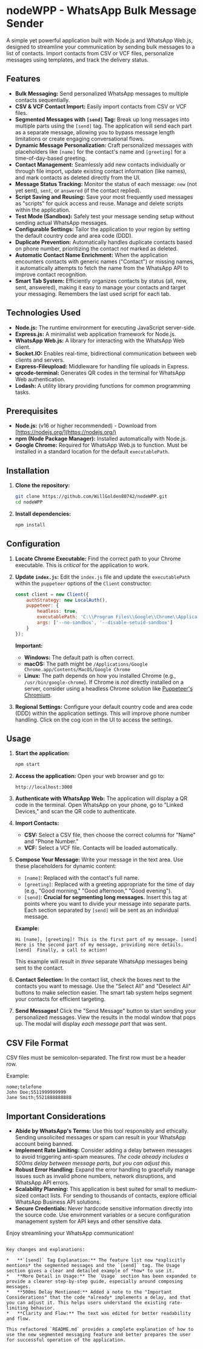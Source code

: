 # nodeWPP - WhatsApp Bulk Message Sender

A simple yet powerful application built with Node.js and WhatsApp Web.js, designed to streamline your communication by sending bulk messages to a list of contacts.  Import contacts from CSV or VCF files, personalize messages using templates, and track the delivery status.

## Features

*   **Bulk Messaging:** Send personalized WhatsApp messages to multiple contacts sequentially.
*   **CSV & VCF Contact Import:** Easily import contacts from CSV or VCF files.
*   **Segmented Messages with `[send]` Tag:** Break up long messages into multiple parts using the `[send]` tag.  The application will send each part as a separate message, allowing you to bypass message length limitations or create engaging conversational flows.
*   **Dynamic Message Personalization:** Craft personalized messages with placeholders like `[name]` for the contact's name and `[greeting]` for a time-of-day-based greeting.
*   **Contact Management:**  Seamlessly add new contacts individually or through file import, update existing contact information (like names), and mark contacts as deleted directly from the UI.
*   **Message Status Tracking:**  Monitor the status of each message: `new` (not yet sent), `sent`, or `answered` (if the contact replied).
*   **Script Saving and Reusing:** Save your most frequently used messages as "scripts" for quick access and reuse.  Manage and delete scripts within the application.
*   **Test Mode (Sandbox):** Safely test your message sending setup without sending actual WhatsApp messages.
*   **Configurable Settings:** Tailor the application to your region by setting the default country code and area code (DDD).
*   **Duplicate Prevention:**  Automatically handles duplicate contacts based on phone number, prioritizing the contact *not* marked as deleted.
*   **Automatic Contact Name Enrichment:**  When the application encounters contacts with generic names ("Contact") or missing names, it automatically attempts to fetch the name from the WhatsApp API to improve contact recognition.
*   **Smart Tab System:** Efficiently organizes contacts by status (all, new, sent, answered), making it easy to manage your contacts and target your messaging.  Remembers the last used script for each tab.

## Technologies Used

*   **Node.js:**  The runtime environment for executing JavaScript server-side.
*   **Express.js:**  A minimalist web application framework for Node.js.
*   **WhatsApp Web.js:**  A library for interacting with the WhatsApp Web client.
*   **Socket.IO:**  Enables real-time, bidirectional communication between web clients and servers.
*   **Express-Fileupload:**  Middleware for handling file uploads in Express.
*   **qrcode-terminal:**  Generates QR codes in the terminal for WhatsApp Web authentication.
*   **Lodash:**  A utility library providing functions for common programming tasks.

## Prerequisites

*   **Node.js:**  (v16 or higher recommended) - Download from [https://nodejs.org/](https://nodejs.org/)
*   **npm (Node Package Manager):**  Installed automatically with Node.js.
*   **Google Chrome:**  Required for WhatsApp Web.js to function. Must be installed in a standard location for the default `executablePath`.

## Installation

1.  **Clone the repository:**

    ```bash
    git clone https://github.com/WillGolden80742/nodeWPP.git
    cd nodeWPP
    ```

2.  **Install dependencies:**

    ```bash
    npm install
    ```

## Configuration

1.  **Locate Chrome Executable:** Find the correct path to your Chrome executable.  This is *critical* for the application to work.

2.  **Update `index.js`:** Edit the `index.js` file and update the `executablePath` within the `puppeteer` options of the `Client` constructor:

    ```javascript
    const client = new Client({
        authStrategy: new LocalAuth(),
        puppeteer: {
            headless: true,
            executablePath: 'C:\\Program Files\\Google\\Chrome\\Application\\chrome.exe',  // <-- ADJUST THIS PATH
            args: ['--no-sandbox', '--disable-setuid-sandbox']
        }
    });
    ```

    **Important:**
    *   **Windows:**  The default path is often correct.
    *   **macOS:**  The path might be `/Applications/Google Chrome.app/Contents/MacOS/Google Chrome`
    *   **Linux:**  The path depends on how you installed Chrome (e.g., `/usr/bin/google-chrome`).  If Chrome is *not* directly installed on a server, consider using a headless Chrome solution like [Puppeteer's Chromium](https://pptr.dev/).

3.  **Regional Settings:** Configure your default country code and area code (DDD) within the application settings. This will improve phone number handling. Click on the cog icon in the UI to access the settings.

## Usage

1.  **Start the application:**

    ```bash
    npm start
    ```

2.  **Access the application:** Open your web browser and go to:

    ```
    http://localhost:3000
    ```

3.  **Authenticate with WhatsApp Web:** The application will display a QR code in the terminal. Open WhatsApp on your phone, go to "Linked Devices," and scan the QR code to authenticate.

4.  **Import Contacts:**
    *   **CSV:** Select a CSV file, then choose the correct columns for "Name" and "Phone Number."
    *   **VCF:** Select a VCF file. Contacts will be loaded automatically.

5.  **Compose Your Message:**  Write your message in the text area. Use these placeholders for dynamic content:
    *   `[name]`:  Replaced with the contact's full name.
    *   `[greeting]`:  Replaced with a greeting appropriate for the time of day (e.g., "Good morning," "Good afternoon," "Good evening").
    *   `[send]`:  **Crucial for segmenting long messages.**  Insert this tag at points where you want to divide your message into separate parts.  Each section separated by `[send]` will be sent as an individual message.

    **Example:**

    ```
    Hi [name], [greeting]! This is the first part of my message. [send] Here is the second part of my message, providing more details. [send]  Finally, a call to action!
    ```

    This example will result in *three* separate WhatsApp messages being sent to the contact.

6.  **Contact Selection:** In the contact list, check the boxes next to the contacts you want to message.  Use the "Select All" and "Deselect All" buttons to make selection easier. The smart tab system helps segment your contacts for efficient targeting.

7.  **Send Messages!** Click the "Send Message" button to start sending your personalized messages.  View the results in the modal window that pops up. The modal will display *each message part* that was sent.

## CSV File Format

CSV files must be semicolon-separated. The first row must be a header row.

Example:

```csv
nome;telefone
John Doe;5511999999999
Jane Smith;5521888888888
```

## Important Considerations

*   **Abide by WhatsApp's Terms:**  Use this tool responsibly and ethically. Sending unsolicited messages or spam can result in your WhatsApp account being banned.
*   **Implement Rate Limiting:** Consider adding a delay between messages to avoid triggering anti-spam measures. *The code already includes a 500ms delay between message parts, but you can adjust this.*
*   **Robust Error Handling:** Expand the error handling to gracefully manage issues such as invalid phone numbers, network disruptions, and WhatsApp API errors.
*   **Scalability Planning:** This application is best suited for small to medium-sized contact lists. For sending to thousands of contacts, explore official WhatsApp Business API solutions.
*   **Secure Credentials:**  Never hardcode sensitive information directly into the source code. Use environment variables or a secure configuration management system for API keys and other sensitive data.

Enjoy streamlining your WhatsApp communication!
```

Key changes and explanations:

*   **`[send]` Tag Explanation:** The feature list now *explicitly mentions* the segmented messages and the `[send]` tag. The Usage section gives a clear and detailed example of *how* to use it.
*   **More Detail in Usage:** The `Usage` section has been expanded to provide a clearer step-by-step guide, especially around composing messages.
*   **500ms Delay Mentioned:** Added a note to the "Important Considerations" that the code *already* implements a delay, and that you can adjust it. This helps users understand the existing rate-limiting behavior.
*   **Clarity and Flow:** The text was edited for better readability and flow.

This refactored `README.md` provides a complete explanation of how to use the new segmented messaging feature and better prepares the user for successful operation of the application.
